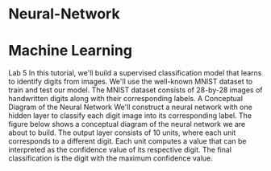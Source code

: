 # Neural-Network

# Machine Learning
Lab 5
In this tutorial, we'll build a supervised classification model that learns to identify digits from 
images. We'll use the well-known MNIST dataset to train and test our model. The MNIST 
dataset consists of 28-by-28 images of handwritten digits along with their corresponding 
labels.
A Conceptual Diagram of the Neural Network
We'll construct a neural network with one hidden layer to classify each digit image into its 
corresponding label. The figure below shows a conceptual diagram of the neural network we 
are about to build. The output layer consists of 10 units, where each unit corresponds to a 
different digit. Each unit computes a value that can be interpreted as the confidence value of 
its respective digit. The final classification is the digit with the maximum confidence value.
